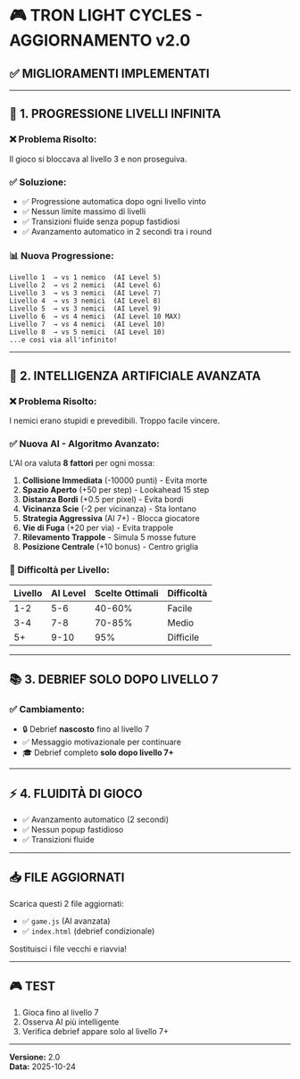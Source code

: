# 🎮 TRON LIGHT CYCLES - AGGIORNAMENTO v2.0

## ✅ MIGLIORAMENTI IMPLEMENTATI

---

## 🚀 **1. PROGRESSIONE LIVELLI INFINITA**

### ❌ **Problema Risolto:**
Il gioco si bloccava al livello 3 e non proseguiva.

### ✅ **Soluzione:**
- ✅ Progressione automatica dopo ogni livello vinto
- ✅ Nessun limite massimo di livelli
- ✅ Transizioni fluide senza popup fastidiosi
- ✅ Avanzamento automatico in 2 secondi tra i round

### 📊 **Nuova Progressione:**
```
Livello 1  → vs 1 nemico  (AI Level 5)
Livello 2  → vs 2 nemici  (AI Level 6)
Livello 3  → vs 3 nemici  (AI Level 7)
Livello 4  → vs 3 nemici  (AI Level 8)
Livello 5  → vs 3 nemici  (AI Level 9)
Livello 6  → vs 4 nemici  (AI Level 10 MAX)
Livello 7  → vs 4 nemici  (AI Level 10)
Livello 8  → vs 5 nemici  (AI Level 10)
...e così via all'infinito!
```

---

## 🧠 **2. INTELLIGENZA ARTIFICIALE AVANZATA**

### ❌ **Problema Risolto:**
I nemici erano stupidi e prevedibili. Troppo facile vincere.

### ✅ **Nuova AI - Algoritmo Avanzato:**

L'AI ora valuta **8 fattori** per ogni mossa:

1. **Collisione Immediata** (-10000 punti) - Evita morte
2. **Spazio Aperto** (+50 per step) - Lookahead 15 step
3. **Distanza Bordi** (+0.5 per pixel) - Evita bordi
4. **Vicinanza Scie** (-2 per vicinanza) - Sta lontano
5. **Strategia Aggressiva** (AI 7+) - Blocca giocatore
6. **Vie di Fuga** (+20 per via) - Evita trappole
7. **Rilevamento Trappole** - Simula 5 mosse future
8. **Posizione Centrale** (+10 bonus) - Centro griglia

### 🎯 **Difficoltà per Livello:**

| Livello | AI Level | Scelte Ottimali | Difficoltà |
|---------|----------|-----------------|------------|
| 1-2     | 5-6      | 40-60%          | Facile     |
| 3-4     | 7-8      | 70-85%          | Medio      |
| 5+      | 9-10     | 95%             | Difficile  |

---

## 📚 **3. DEBRIEF SOLO DOPO LIVELLO 7**

### ✅ **Cambiamento:**
- 🔒 Debrief **nascosto** fino al livello 7
- ✅ Messaggio motivazionale per continuare
- 🎓 Debrief completo **solo dopo livello 7+**

---

## ⚡ **4. FLUIDITÀ DI GIOCO**

- ✅ Avanzamento automatico (2 secondi)
- ✅ Nessun popup fastidioso
- ✅ Transizioni fluide

---

## 📥 **FILE AGGIORNATI**

Scarica questi 2 file aggiornati:
- ✅ `game.js` (AI avanzata)
- ✅ `index.html` (debrief condizionale)

Sostituisci i file vecchi e riavvia!

---

## 🎮 **TEST**

1. Gioca fino al livello 7
2. Osserva AI più intelligente
3. Verifica debrief appare solo al livello 7+

---

**Versione:** 2.0  
**Data:** 2025-10-24
